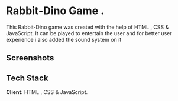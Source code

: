 
# Rabbit-Dino Game .
 
This Rabbit-Dino game was created with the help of HTML , CSS & JavaScript. It can be played  to entertain the user and for better user experience i also added the sound system on it
 



## Screenshots




## Tech Stack

**Client:** HTML , CSS & JavaScript.



